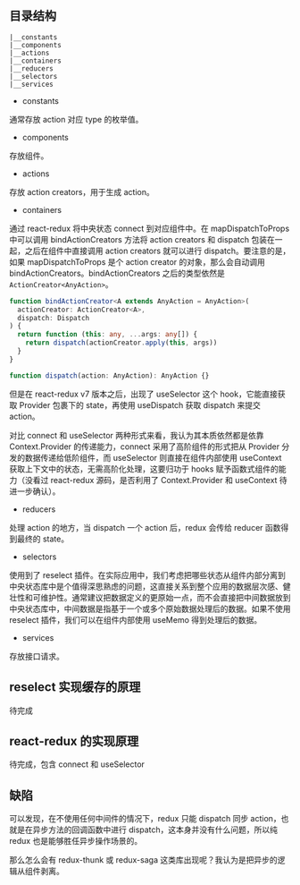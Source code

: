 ## 目录结构

```
|__constants
|__components
|__actions
|__containers
|__reducers
|__selectors
|__services
```

- constants

通常存放 action 对应 type 的枚举值。

- components

存放组件。

- actions

存放 action creators，用于生成 action。

- containers

通过 react-redux 将中央状态 connect 到对应组件中。在 mapDispatchToProps 中可以调用 bindActionCreators 方法将 action creators 和 dispatch 包装在一起，之后在组件中直接调用 action creators 就可以进行 dispatch。要注意的是，如果 mapDispatchToProps 是个 action creator 的对象，那么会自动调用 bindActionCreators。bindActionCreators 之后的类型依然是`ActionCreator<AnyAction>`。

```ts
function bindActionCreator<A extends AnyAction = AnyAction>(
  actionCreator: ActionCreator<A>,
  dispatch: Dispatch
) {
  return function (this: any, ...args: any[]) {
    return dispatch(actionCreator.apply(this, args))
  }
}

function dispatch(action: AnyAction): AnyAction {}
```

但是在 react-redux v7 版本之后，出现了 useSelector 这个 hook，它能直接获取 Provider 包裹下的 state，再使用 useDispatch 获取 dispatch 来提交 action。

对比 connect 和 useSelector 两种形式来看，我认为其本质依然都是依靠 Context.Provider 的传递能力，connect 采用了高阶组件的形式把从 Provider 分发的数据传递给低阶组件，而 useSelector 则直接在组件内部使用 useContext 获取上下文中的状态，无需高阶化处理，这要归功于 hooks 赋予函数式组件的能力（没看过 react-redux 源码，是否利用了 Context.Provider 和 useContext 待进一步确认）。

- reducers

处理 action 的地方，当 dispatch 一个 action 后，redux 会传给 reducer 函数得到最终的 state。

- selectors

使用到了 reselect 插件。在实际应用中，我们考虑把哪些状态从组件内部分离到中央状态库中是个值得深思熟虑的问题，这直接关系到整个应用的数据层次感、健壮性和可维护性。通常建议把数据定义的更原始一点，而不会直接把中间数据放到中央状态库中，中间数据是指基于一个或多个原始数据处理后的数据。如果不使用 reselect 插件，我们可以在组件内部使用 useMemo 得到处理后的数据。

- services

存放接口请求。

## reselect 实现缓存的原理

待完成

## react-redux 的实现原理

待完成，包含 connect 和 useSelector

## 缺陷

可以发现，在不使用任何中间件的情况下，redux 只能 dispatch 同步 action，也就是在异步方法的回调函数中进行 dispatch，这本身并没有什么问题，所以纯 redux 也是能够胜任异步操作场景的。

那么怎么会有 redux-thunk 或 redux-saga 这类库出现呢？我认为是把异步的逻辑从组件剥离。
